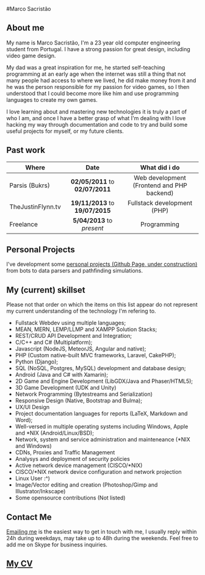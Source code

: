 #Marco Sacristão
## About me
My name is Marco Sacristão, I'm a 23 year old computer engineering student
 from Portugal.
 I have a strong passion for great design, including video game design.
 
 My dad was a great inspiration for me, he started self-teaching programming at an early age when the internet was still a thing that not many people had access to where we lived, he did make money from it and he was the person responsible for my passion for video games, so I then understood that I could become more like him and use programming languages to create my own games.
 
 I love learning about and mastering new technologies it is truly a part of who I am, and once I have a better grasp of what I'm dealing with I love hacking my way through documentation and code to try and build some useful projects for myself, or my future clients.

## Past work

| Where        | Date           | What did i do  |
| ------------ |:-------------: | :--------------:|
| Parsis (Bukrs) | **02/05/2011** to **02/07/2011** | Web development (Frontend and PHP backend) |
| TheJustinFlynn.tv | **19/11/2013** to **19/07/2015** | Fullstack development (PHP) |
| Freelance | **5/04/2013** to *present* | Programming |

## Personal Projects

I've development some [personal projects (Github Page, under construction)](https://github.com/marcosacrista) from bots to data parsers and pathfinding simulations.

## My (current) skillset
Please not that order on which the items on this list appear do not represent my current understanding of the technology I'm refering to.
+ Fullstack Webdev using multiple languages;
+ MEAN, MERN, LEMP/LLMP and XAMPP Solution Stacks;
+ REST/CRUD API Development and Integration;
+ C/C++ and C# (Multiplatform);
+ Javascript (NodeJS, MeteorJS, Angular and native);
+ PHP (Custom native-built MVC frameworks, Laravel, CakePHP);
+ Python (Django);
+ SQL (NoSQL, Postgres, MySQL) development and database design;
+ Android (Java and C# with Xamarin);
+ 2D Game and Engine Development (LibGDX/Java and Phaser/HTML5);
+ 3D Game Development (UDK and Unity)
+ Network Programming (Bytestreams and Serialization)
+ Responsive Design (Native, Bootstrap and Bulma);
+ UX/UI Design
+ Project documentation languages for reports (LaTeX, Markdown and Word);
+ Well-versed in multiple operating systems including Windows, Apple and *NIX (Android/Linux/BSD);
+ Network, system and service administration and mainteneance (*NIX and Windows)
+ CDNs, Proxies and Traffic Management
+ Analysys and deployment of security policies
+ Active network device management (CISCO/*NIX)
+ CISCO/*NIX network device configuration and network projection
+ Linux User :^)
+ Image/Vector editing and creation (Photoshop/Gimp and Illustrator/Inkscape)
+ Some opensource contributions (Not listed)

## Contact Me
[Emailing me](mailto:msacristao@gmail.com) is the easiest way to get in touch with me, I usually reply within 24h during weekdays, may take up to 48h during the weekends.
Feel free to add me on Skype for business inquiries.

## [My CV](https://drive.google.com/file/d/0ByZfLqkzlpzRZ192c0RBS1llRjQ/view?usp=sharing)
